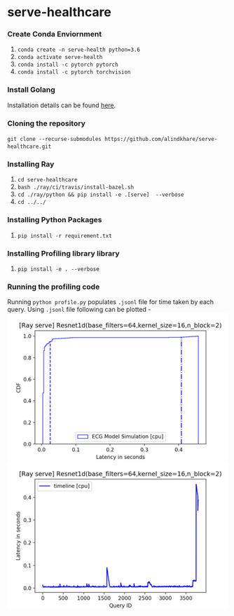 # serve-healthcare
### Create Conda Enviornment
1. `conda create -n serve-health python=3.6`
2. `conda activate serve-health`
3. `conda install -c pytorch pytorch`
4. `conda install -c pytorch torchvision`
### Install Golang
Installation details can be found [here](https://golang.org/doc/install). 
### Cloning the repository
`git clone --recurse-submodules https://github.com/alindkhare/serve-healthcare.git`
### Installing Ray
1. `cd serve-healthcare`
2. `bash ./ray/ci/travis/install-bazel.sh` 
3. `cd ./ray/python && pip install -e .[serve]  --verbose`
4. `cd ../../`
### Installing Python Packages
1. `pip install -r requirement.txt`
### Installing Profiling library library 
1. `pip install -e . --verbose`
### Running the profiling code
Running `python profile.py` populates `.jsonl` file for time taken by each query.
Using `.jsonl` file following can be plotted - 
![Latency CDF](profiled_examples/latency_cdf.png)
![Query Timeline](profiled_examples/latency_timeline.png)
